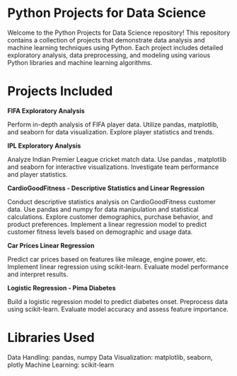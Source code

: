# Python Projects for Data Science #
Welcome to the Python Projects for Data Science repository! This repository contains a collection of projects that demonstrate data analysis and machine learning techniques using Python. Each project includes detailed exploratory analysis, data preprocessing, and modeling using various Python libraries and machine learning algorithms.

# Projects Included #

**FIFA Exploratory Analysis**

Perform in-depth analysis of FIFA player data.
Utilize pandas, matplotlib, and seaborn for data visualization.
Explore player statistics and trends.

**IPL Exploratory Analysis**

Analyze Indian Premier League cricket match data.
Use pandas , matplotlib and seaborn for interactive visualizations.
Investigate team performance and player statistics.

**CardioGoodFitness - Descriptive Statistics and Linear Regression**

Conduct descriptive statistics analysis on CardioGoodFitness customer data.
Use pandas and numpy for data manipulation and statistical calculations.
Explore customer demographics, purchase behavior, and product preferences.
Implement a linear regression model to predict customer fitness levels based on demographic and usage data.

**Car Prices Linear Regression**

Predict car prices based on features like mileage, engine power, etc.
Implement linear regression using scikit-learn.
Evaluate model performance and interpret results.

**Logistic Regression - Pima Diabetes**

Build a logistic regression model to predict diabetes onset.
Preprocess data using scikit-learn.
Evaluate model accuracy and assess feature importance.

# Libraries Used #
Data Handling: pandas, numpy
Data Visualization: matplotlib, seaborn, plotly
Machine Learning: scikit-learn

